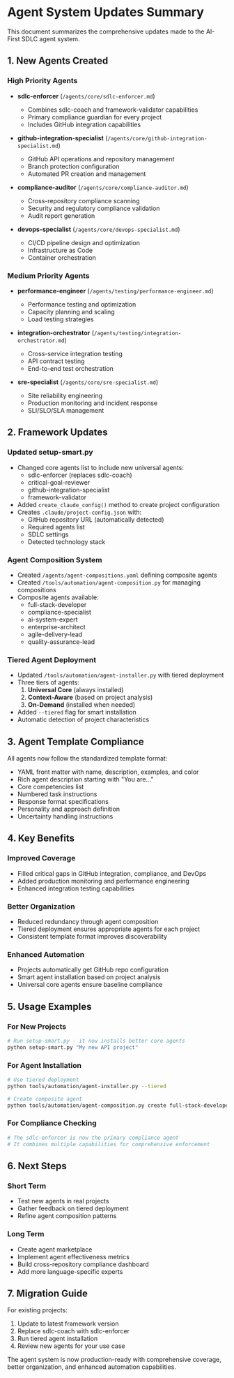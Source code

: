 # Agent System Updates Summary

This document summarizes the comprehensive updates made to the AI-First SDLC agent system.

## 1. New Agents Created

### High Priority Agents
- **sdlc-enforcer** (`/agents/core/sdlc-enforcer.md`)
  - Combines sdlc-coach and framework-validator capabilities
  - Primary compliance guardian for every project
  - Includes GitHub integration capabilities
  
- **github-integration-specialist** (`/agents/core/github-integration-specialist.md`)
  - GitHub API operations and repository management
  - Branch protection configuration
  - Automated PR creation and management
  
- **compliance-auditor** (`/agents/core/compliance-auditor.md`)
  - Cross-repository compliance scanning
  - Security and regulatory compliance validation
  - Audit report generation
  
- **devops-specialist** (`/agents/core/devops-specialist.md`)
  - CI/CD pipeline design and optimization
  - Infrastructure as Code
  - Container orchestration

### Medium Priority Agents
- **performance-engineer** (`/agents/testing/performance-engineer.md`)
  - Performance testing and optimization
  - Capacity planning and scaling
  - Load testing strategies
  
- **integration-orchestrator** (`/agents/testing/integration-orchestrator.md`)
  - Cross-service integration testing
  - API contract testing
  - End-to-end test orchestration
  
- **sre-specialist** (`/agents/core/sre-specialist.md`)
  - Site reliability engineering
  - Production monitoring and incident response
  - SLI/SLO/SLA management

## 2. Framework Updates

### Updated setup-smart.py
- Changed core agents list to include new universal agents:
  - sdlc-enforcer (replaces sdlc-coach)
  - critical-goal-reviewer
  - github-integration-specialist
  - framework-validator
- Added `create_claude_config()` method to create project configuration
- Creates `.claude/project-config.json` with:
  - GitHub repository URL (automatically detected)
  - Required agents list
  - SDLC settings
  - Detected technology stack

### Agent Composition System
- Created `/agents/agent-compositions.yaml` defining composite agents
- Created `/tools/automation/agent-composition.py` for managing compositions
- Composite agents available:
  - full-stack-developer
  - compliance-specialist
  - ai-system-expert
  - enterprise-architect
  - agile-delivery-lead
  - quality-assurance-lead

### Tiered Agent Deployment
- Updated `/tools/automation/agent-installer.py` with tiered deployment
- Three tiers of agents:
  1. **Universal Core** (always installed)
  2. **Context-Aware** (based on project analysis)
  3. **On-Demand** (installed when needed)
- Added `--tiered` flag for smart installation
- Automatic detection of project characteristics

## 3. Agent Template Compliance

All agents now follow the standardized template format:
- YAML front matter with name, description, examples, and color
- Rich agent description starting with "You are..."
- Core competencies list
- Numbered task instructions
- Response format specifications
- Personality and approach definition
- Uncertainty handling instructions

## 4. Key Benefits

### Improved Coverage
- Filled critical gaps in GitHub integration, compliance, and DevOps
- Added production monitoring and performance engineering
- Enhanced integration testing capabilities

### Better Organization
- Reduced redundancy through agent composition
- Tiered deployment ensures appropriate agents for each project
- Consistent template format improves discoverability

### Enhanced Automation
- Projects automatically get GitHub repo configuration
- Smart agent installation based on project analysis
- Universal core agents ensure baseline compliance

## 5. Usage Examples

### For New Projects
```bash
# Run setup-smart.py - it now installs better core agents
python setup-smart.py "My new API project"
```

### For Agent Installation
```bash
# Use tiered deployment
python tools/automation/agent-installer.py --tiered

# Create composite agent
python tools/automation/agent-composition.py create full-stack-developer
```

### For Compliance Checking
```bash
# The sdlc-enforcer is now the primary compliance agent
# It combines multiple capabilities for comprehensive enforcement
```

## 6. Next Steps

### Short Term
- Test new agents in real projects
- Gather feedback on tiered deployment
- Refine agent composition patterns

### Long Term
- Create agent marketplace
- Implement agent effectiveness metrics
- Build cross-repository compliance dashboard
- Add more language-specific experts

## 7. Migration Guide

For existing projects:
1. Update to latest framework version
2. Replace sdlc-coach with sdlc-enforcer
3. Run tiered agent installation
4. Review new agents for your use case

The agent system is now production-ready with comprehensive coverage, better organization, and enhanced automation capabilities.